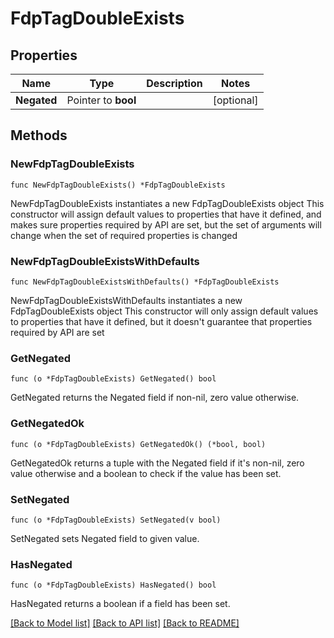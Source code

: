 # FdpTagDoubleExists

## Properties

Name | Type | Description | Notes
------------ | ------------- | ------------- | -------------
**Negated** | Pointer to **bool** |  | [optional] 

## Methods

### NewFdpTagDoubleExists

`func NewFdpTagDoubleExists() *FdpTagDoubleExists`

NewFdpTagDoubleExists instantiates a new FdpTagDoubleExists object
This constructor will assign default values to properties that have it defined,
and makes sure properties required by API are set, but the set of arguments
will change when the set of required properties is changed

### NewFdpTagDoubleExistsWithDefaults

`func NewFdpTagDoubleExistsWithDefaults() *FdpTagDoubleExists`

NewFdpTagDoubleExistsWithDefaults instantiates a new FdpTagDoubleExists object
This constructor will only assign default values to properties that have it defined,
but it doesn't guarantee that properties required by API are set

### GetNegated

`func (o *FdpTagDoubleExists) GetNegated() bool`

GetNegated returns the Negated field if non-nil, zero value otherwise.

### GetNegatedOk

`func (o *FdpTagDoubleExists) GetNegatedOk() (*bool, bool)`

GetNegatedOk returns a tuple with the Negated field if it's non-nil, zero value otherwise
and a boolean to check if the value has been set.

### SetNegated

`func (o *FdpTagDoubleExists) SetNegated(v bool)`

SetNegated sets Negated field to given value.

### HasNegated

`func (o *FdpTagDoubleExists) HasNegated() bool`

HasNegated returns a boolean if a field has been set.


[[Back to Model list]](../README.md#documentation-for-models) [[Back to API list]](../README.md#documentation-for-api-endpoints) [[Back to README]](../README.md)


